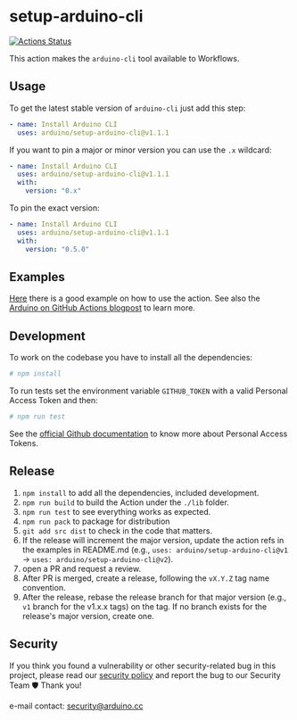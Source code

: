 # setup-arduino-cli

[![Actions Status](https://github.com/arduino/setup-arduino-cli/workflows/Test%20Action/badge.svg)](https://github.com/arduino/setup-arduino-cli/actions)

This action makes the `arduino-cli` tool available to Workflows.

## Usage

To get the latest stable version of `arduino-cli` just add this step:

```yaml
- name: Install Arduino CLI
  uses: arduino/setup-arduino-cli@v1.1.1
```

If you want to pin a major or minor version you can use the `.x` wildcard:

```yaml
- name: Install Arduino CLI
  uses: arduino/setup-arduino-cli@v1.1.1
  with:
    version: "0.x"
```

To pin the exact version:

```yaml
- name: Install Arduino CLI
  uses: arduino/setup-arduino-cli@v1.1.1
  with:
    version: "0.5.0"
```

## Examples

[Here][example] there is a good example on how to use the action.
See also the [Arduino on GitHub Actions blogpost][blogpost] to learn more.

## Development

To work on the codebase you have to install all the dependencies:

```sh
# npm install
```

To run tests set the environment variable `GITHUB_TOKEN` with a valid Personal Access Token and then:

```sh
# npm run test
```

See the [official Github documentation][pat-docs] to know more about Personal Access Tokens.

## Release

1. `npm install` to add all the dependencies, included development.
2. `npm run build` to build the Action under the `./lib` folder.
3. `npm run test` to see everything works as expected.
4. `npm run pack` to package for distribution
5. `git add src dist` to check in the code that matters.
6. If the release will increment the major version, update the action refs in the examples in README.md
   (e.g., `uses: arduino/setup-arduino-cli@v1` -> `uses: arduino/setup-arduino-cli@v2`).
7. open a PR and request a review.
8. After PR is merged, create a release, following the `vX.Y.Z` tag name convention.
9. After the release, rebase the release branch for that major version (e.g., `v1` branch for the v1.x.x tags) on the
   tag. If no branch exists for the release's major version, create one.


[pat-docs]: https://docs.github.com/en/github/authenticating-to-github/creating-a-personal-access-token
[example]: https://github.com/arduino/arduino-cli-example/blob/master/.github/workflows/test.yaml
[blogpost]: https://blog.arduino.cc/2019/11/14/arduino-on-github-actions/

## Security

If you think you found a vulnerability or other security-related bug in this project, please read our
[security policy](https://github.com/arduino/setup-arduino-cli/security/policy) and report the bug to our Security Team 🛡️
Thank you!

e-mail contact: security@arduino.cc
